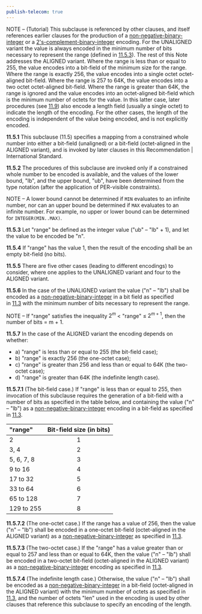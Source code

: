```yaml
---
publish-telecom: true
---
```



NOTE – (Tutorial) This subclause is referenced by other clauses, and itself references earlier clauses for the production of a [non-negative-binary-integer](./11.3%20Encoding%20as%20a%20non-negative-binary-integer.md) or a [2's-complement-binary-integer](./11.4%20Encoding%20as%20a%202's-complement-binary-integer.md) encoding. For the UNALIGNED variant the value is always encoded in the minimum number of bits necessary to represent the range (defined in [11.5.3](11.5%20Encoding%20of%20a%20constrained%20whole%20number.md#19a7f9)). The rest of this Note addresses the ALIGNED variant. Where the range is less than or equal to 255, the value encodes into a bit-field of the minimum size for the range. Where the range is exactly 256, the value encodes into a single octet octet-aligned bit-field. Where the range is 257 to 64K, the value encodes into a two octet octet-aligned bit-field. Where the range is greater than 64K, the range is ignored and the value encodes into an octet-aligned bit-field which is the minimum number of octets for the value. In this latter case, later procedures (see [11.9](./11.9%20General%20rules%20for%20encoding%20a%20length%20determinant.md)) also encode a length field (usually a single octet) to indicate the length of the encoding. For the other cases, the length of the encoding is independent of the value being encoded, and is not explicitly encoded.

**11.5.1** This subclause (11.5) specifies a mapping from a constrained whole number into either a bit-field (unaligned) or a bit-field (octet-aligned in the ALIGNED variant), and is invoked by later clauses in this Recommendation | International Standard.

**11.5.2** The procedures of this subclause are invoked only if a constrained whole number to be encoded is available, and the values of the lower bound, "lb", and the upper bound, "ub", have been determined from the type notation (after the application of PER-visible constraints).

NOTE – A lower bound cannot be determined if `MIN` evaluates to an infinite number, nor can an upper bound be determined if `MAX` evaluates to an infinite number. For example, no upper or lower bound can be determined for `INTEGER(MIN..MAX)`.

**11.5.3** Let "range" be defined as the integer value ("ub" – "lb" + 1), and let the value to be encoded be "n". <a id="19a7f9"></a>

**11.5.4** If "range" has the value 1, then the result of the encoding shall be an empty bit-field (no bits).

**11.5.5** There are five other cases (leading to different encodings) to consider, where one applies to the UNALIGNED variant and four to the ALIGNED variant.

**11.5.6** In the case of the UNALIGNED variant the value ("n" – "lb") shall be encoded as a [non-negative-binary-integer](./11.3%20Encoding%20as%20a%20non-negative-binary-integer.md) in a bit field as specified in [11.3](./11.3%20Encoding%20as%20a%20non-negative-binary-integer.md.md) with the minimum number of bits necessary to represent the range.

NOTE – If "range" satisfies the inequality $2^m$ < "range" ≤ $2^{m + 1}$, then the number of bits = m + 1.

**11.5.7** In the case of the ALIGNED variant the encoding depends on whether:

- a) "range" is less than or equal to 255 (the bit-field case);
- b) "range" is exactly 256 (the one-octet case);
- c) "range" is greater than 256 and less than or equal to 64K (the two-octet case);
- d) "range" is greater than 64K (the indefinite length case).

**11.5.7.1** (The bit-field case.) If "range" is less than or equal to 255, then invocation of this subclause requires the generation of a bit-field with a number of bits as specified in the table below, and containing the value ("n" – "lb") as a [non-negative-binary-integer](./11.3%20Encoding%20as%20a%20non-negative-binary-integer.md) encoding in a bit-field as specified in [11.3](./11.3%20Encoding%20as%20a%20non-negative-binary-integer.md).

| "range" | Bit-field size (in bits) |
|:-|:-:|
| 2 | 1 |
| 3, 4 | 2 |
| 5, 6, 7, 8 | 3 |
| 9 to 16 | 4 |
| 17 to 32 | 5 |
| 33 to 64 | 6 |
| 65 to 128 | 7 |
| 129 to 255 | 8 |

**11.5.7.2** (The one-octet case.) If the range has a value of 256, then the value ("n" – "lb") shall be encoded in a one-octet bit-field (octet-aligned in the ALIGNED variant) as a [non-negative-binary-integer](./11.3%20Encoding%20as%20a%20non-negative-binary-integer.md) as specified in [11.3](./11.3%20Encoding%20as%20a%20non-negative-binary-integer.md).

**11.5.7.3** (The two-octet case.) If the "range" has a value greater than or equal to 257 and less than or equal to 64K, then the value ("n" – "lb") shall be encoded in a two-octet bit-field (octet-aligned in the ALIGNED variant) as a [non-negative-binary-integer](./11.3%20Encoding%20as%20a%20non-negative-binary-integer.md) encoding as specified in [11.3](./11.3%20Encoding%20as%20a%20non-negative-binary-integer.md).

**11.5.7.4** (The indefinite length case.) Otherwise, the value ("n" – "lb") shall be encoded as a [non-negative-binary-integer](./11.3%20Encoding%20as%20a%20non-negative-binary-integer.md) in a bit-field (octet-aligned in the ALIGNED variant) with the minimum number of octets as specified in [11.3](./11.3%20Encoding%20as%20a%20non-negative-binary-integer.md), and the number of octets "len" used in the encoding is used by other clauses that reference this subclause to specify an encoding of the length. <a id="74f748"></a>
